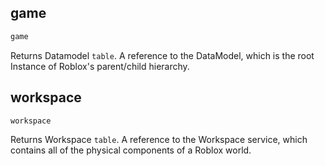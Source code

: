 ## game
```javascript
game
```
Returns Datamodel ```table```. A reference to the DataModel, which is the root Instance of Roblox's parent/child hierarchy.

## workspace
```javascript
workspace
```
Returns Workspace ```table```. A reference to the Workspace service, which contains all of the physical components of a Roblox world.
